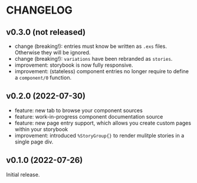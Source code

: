 # CHANGELOG

## v0.3.0 (not released)

- change (breaking!): entries must know be written as `.exs` files. Otherwise they will be ignored.
- change (breaking!): `variations` have been rebranded as `stories`.
- improvement: storybook is now fully responsive.
- improvement: (stateless) component entries no longer require to define a `component/0` function.

## v0.2.0 (2022-07-30)

- feature: new tab to browse your component sources
- feature: work-in-progress component documentation source
- feature: new page entry support, which allows you create custom pages within your storybook
- improvement: introduced `%StoryGroup{}` to render mulitple stories in a single page div.

## v0.1.0 (2022-07-26)

Initial release.
